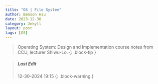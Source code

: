 ```yaml
---
title: "OS | File System"
author: Benson Hsu
date: 2023-12-30
category: Jekyll
layout: post
tags: [OS]
---
```


> Operating System: Design and Implementation course notes from CCU, lecturer Shiwu-Lo. 
{: .block-tip }

> ##### Last Edit
> 12-30-2024 19:15
{: .block-warning }